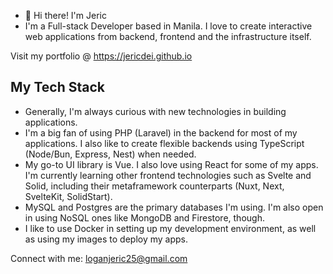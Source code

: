 - 👋 Hi there! I'm Jeric
- I'm a Full-stack Developer based in Manila. I love to create interactive web applications from backend, frontend and the infrastructure itself.

Visit my portfolio @ <a href="https://jericdei.github.io" target="_blank">https://jericdei.github.io</a>

## My Tech Stack
- Generally, I'm always curious with new technologies in building applications.
- I'm a big fan of using PHP (Laravel) in the backend for most of my applications. I also like to create flexible backends using TypeScript (Node/Bun, Express, Nest) when needed.
- My go-to UI library is Vue. I also love using React for some of my apps. I'm currently learning other frontend technologies such as Svelte and Solid, including their metaframework counterparts (Nuxt, Next, SvelteKit, SolidStart).
- MySQL and Postgres are the primary databases I'm using. I'm also open in using NoSQL ones like MongoDB and Firestore, though.
- I like to use Docker in setting up my development environment, as well as using my images to deploy my apps.

Connect with me: loganjeric25@gmail.com
